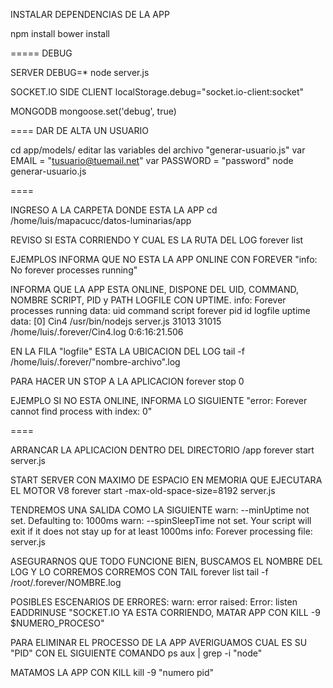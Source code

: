 INSTALAR DEPENDENCIAS DE LA APP

npm install
bower install

=====
DEBUG

SERVER
DEBUG=* node server.js

SOCKET.IO SIDE CLIENT
localStorage.debug="socket.io-client:socket"

MONGODB
mongoose.set('debug', true)

====
DAR DE ALTA UN USUARIO

cd app/models/
editar las variables del archivo "generar-usuario.js"
var EMAIL = "tusuario@tuemail.net"
var PASSWORD = "password"
node generar-usuario.js

====

INGRESO A LA CARPETA DONDE ESTA LA APP
cd /home/luis/mapacucc/datos-luminarias/app

REVISO SI ESTA CORRIENDO Y CUAL ES LA RUTA DEL LOG
forever list

EJEMPLOS
INFORMA QUE NO ESTA LA APP ONLINE CON FOREVER
"info:    No forever processes running"

INFORMA QUE LA APP ESTA ONLINE, DISPONE DEL UID, COMMAND, NOMBRE SCRIPT, PID y PATH LOGFILE CON UPTIME.
info:    Forever processes running
data:        uid  command         script    forever pid   id logfile                      uptime        
data:    [0] Cin4 /usr/bin/nodejs server.js 31013   31015    /home/luis/.forever/Cin4.log 0:6:16:21.506

EN LA FILA "logfile" ESTA LA UBICACION DEL LOG
tail -f /home/luis/.forever/"nombre-archivo".log 

PARA HACER UN STOP A LA APLICACION
forever stop 0

EJEMPLO SI NO ESTA ONLINE, INFORMA LO SIGUIENTE
"error:   Forever cannot find process with index: 0"

====

ARRANCAR LA APLICACION DENTRO DEL DIRECTORIO /app
forever start server.js

START SERVER CON MAXIMO DE ESPACIO EN MEMORIA QUE EJECUTARA EL MOTOR V8
forever start -max-old-space-size=8192 server.js

TENDREMOS UNA SALIDA COMO LA SIGUIENTE
warn:    --minUptime not set. Defaulting to: 1000ms
warn:    --spinSleepTime not set. Your script will exit if it does not stay up for at least 1000ms
info:    Forever processing file: server.js

ASEGURARNOS QUE TODO FUNCIONE BIEN, BUSCAMOS EL NOMBRE DEL LOG Y LO CORREMOS CORREMOS CON TAIL
forever list
tail -f /root/.forever/NOMBRE.log

POSIBLES ESCENARIOS DE ERRORES:
	warn: error raised: Error: listen EADDRINUSE "SOCKET.IO YA ESTA CORRIENDO, MATAR APP CON KILL -9 $NUMERO_PROCESO"

PARA ELIMINAR EL PROCESSO DE LA APP
AVERIGUAMOS CUAL ES SU "PID" CON EL SIGUIENTE COMANDO
ps aux | grep -i "node"

MATAMOS LA APP CON KILL
kill -9 "numero pid"
